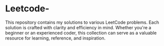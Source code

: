 # Leetcode-
This repository contains my solutions to various LeetCode problems. Each solution is crafted with clarity and efficiency in mind. Whether you're a beginner or an experienced coder, this collection can serve as a valuable resource for learning, reference, and inspiration.
